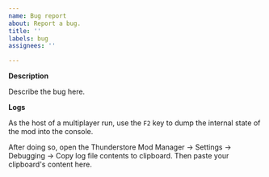 ```yaml
---
name: Bug report
about: Report a bug.
title: ''
labels: bug
assignees: ''

---
```


**Description**

Describe the bug here.

**Logs**

As the host of a multiplayer run, use the `F2` key to dump the internal state of the mod into the console.

After doing so, open the Thunderstore Mod Manager -> Settings -> Debugging -> Copy log file contents to clipboard. Then paste your clipboard's content here.
